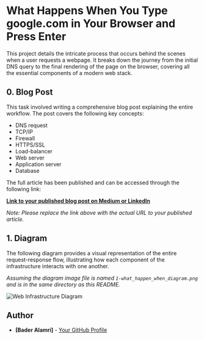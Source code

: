 # What Happens When You Type google.com in Your Browser and Press Enter

This project details the intricate process that occurs behind the scenes when a user requests a webpage. It breaks down the journey from the initial DNS query to the final rendering of the page on the browser, covering all the essential components of a modern web stack.

## 0. Blog Post

This task involved writing a comprehensive blog post explaining the entire workflow. The post covers the following key concepts:

-   DNS request
-   TCP/IP
-   Firewall
-   HTTPS/SSL
-   Load-balancer
-   Web server
-   Application server
-   Database

The full article has been published and can be accessed through the following link:

**[Link to your published blog post on Medium or LinkedIn]([https://your-blog-post-url.com](https://medium.com/@badermohammed0760/the-journey-of-a-url-what-happens-when-you-type-https-www-google-com-and-press-enter-efaab8999af9))**

*Note: Please replace the link above with the actual URL to your published article.*

## 1. Diagram

The following diagram provides a visual representation of the entire request-response flow, illustrating how each component of the infrastructure interacts with one another.

*Assuming the diagram image file is named `1-what_happen_when_diagram.png` and is in the same directory as this README.*

![Web Infrastructure Diagram](./1-what_happen_when_diagram.png)

## Author

* **[Bader Alamri]** - [Your GitHub Profile](https://github.com/baxdr)
